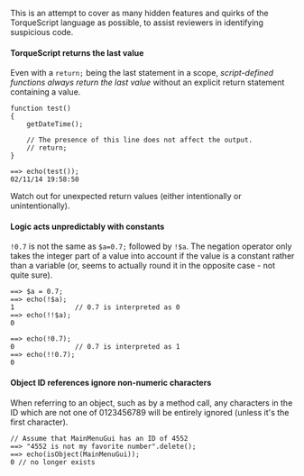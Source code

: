 This is an attempt to cover as many hidden features and quirks of the TorqueScript language as possible, to assist reviewers in identifying suspicious code.

#### TorqueScript returns the last value

Even with a `return;` being the last statement in a scope, *script-defined functions always return the last value* without an explicit return statement containing a value.

    function test()
    {
        getDateTime();
        
        // The presence of this line does not affect the output.
        // return;
    }
    
    ==> echo(test());
    02/11/14 19:58:50

Watch out for unexpected return values (either intentionally or unintentionally).

#### Logic acts unpredictably with constants

`!0.7` is not the same as `$a=0.7;` followed by `!$a`. The negation operator only takes the integer part of a value into account if the value is a constant rather than a variable (or, seems to actually round it in the opposite case - not quite sure).

    ==> $a = 0.7;
    ==> echo(!$a);
    1               // 0.7 is interpreted as 0
    ==> echo(!!$a);
    0
    
    ==> echo(!0.7);
    0               // 0.7 is interpreted as 1
    ==> echo(!!0.7);
    0

#### Object ID references ignore non-numeric characters

When referring to an object, such as by a method call, any characters in the ID which are not one of 0123456789 will be entirely ignored (unless it's the first character).

    // Assume that MainMenuGui has an ID of 4552
    ==> "4552 is not my favorite number".delete();
    ==> echo(isObject(MainMenuGui));
    0 // no longer exists
